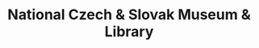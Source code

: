 ---
layout: repo
title: "National Czech & Slovak Museum & Library"
id: 11791
permalink: repos/11791/
---